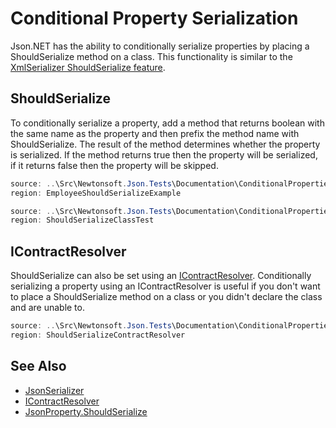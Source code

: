 ﻿# Conditional Property Serialization

Json.NET has the ability to conditionally serialize properties by placing a ShouldSerialize method on a class. This functionality is similar to the [XmlSerializer ShouldSerialize feature](http://msdn.microsoft.com/en-us/library/53b8022e.aspx).

## ShouldSerialize

To conditionally serialize a property, add a method that returns boolean with the same name as the property and then prefix the method name with ShouldSerialize. The result of the method determines whether the property is serialized. If the method returns true then the property will be serialized, if it returns false then the property will be skipped.

```csharp Employee class with a ShouldSerialize method
source: ..\Src\Newtonsoft.Json.Tests\Documentation\ConditionalPropertiesTests.cs
region: EmployeeShouldSerializeExample
```

```csharp ShouldSerialize output
source: ..\Src\Newtonsoft.Json.Tests\Documentation\ConditionalPropertiesTests.cs
region: ShouldSerializeClassTest
```

## IContractResolver

ShouldSerialize can also be set using an [IContractResolver](T:Newtonsoft.Json.Serialization.IContractResolver). Conditionally serializing a property using an IContractResolver is useful if you don't want to place a ShouldSerialize method on a class or you didn't declare the class and are unable to.

```csharp Conditional properties with IContractResolver
source: ..\Src\Newtonsoft.Json.Tests\Documentation\ConditionalPropertiesTests.cs
region: ShouldSerializeContractResolver
```

## See Also


- [JsonSerializer](T:Newtonsoft.Json.JsonSerializer)
- [IContractResolver](T:Newtonsoft.Json.Serialization.IContractResolver)
- [JsonProperty.ShouldSerialize](P:Newtonsoft.Json.Serialization.JsonProperty.ShouldSerialize)